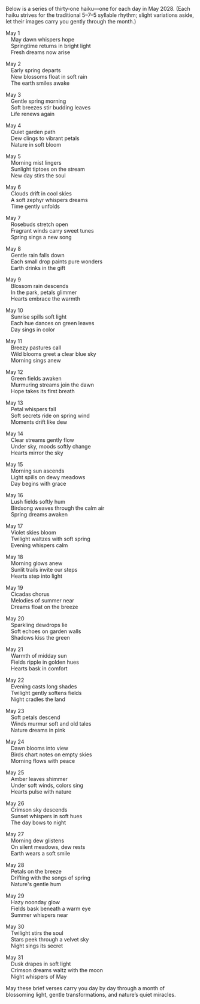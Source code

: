 Below is a series of thirty‐one haiku—one for each day in May 2028. (Each haiku strives for the traditional 5–7–5 syllable rhythm; slight variations aside, let their images carry you gently through the month.) 

May 1  
 May dawn whispers hope  
 Springtime returns in bright light  
 Fresh dreams now arise  

May 2  
 Early spring departs  
 New blossoms float in soft rain  
 The earth smiles awake  

May 3  
 Gentle spring morning  
 Soft breezes stir budding leaves  
 Life renews again  

May 4  
 Quiet garden path  
 Dew clings to vibrant petals  
 Nature in soft bloom  

May 5  
 Morning mist lingers  
 Sunlight tiptoes on the stream  
 New day stirs the soul  

May 6  
 Clouds drift in cool skies  
 A soft zephyr whispers dreams  
 Time gently unfolds  

May 7  
 Rosebuds stretch open  
 Fragrant winds carry sweet tunes  
 Spring sings a new song  

May 8  
 Gentle rain falls down  
 Each small drop paints pure wonders  
 Earth drinks in the gift  

May 9  
 Blossom rain descends  
 In the park, petals glimmer  
 Hearts embrace the warmth  

May 10  
 Sunrise spills soft light  
 Each hue dances on green leaves  
 Day sings in color  

May 11  
 Breezy pastures call  
 Wild blooms greet a clear blue sky  
 Morning sings anew  

May 12  
 Green fields awaken  
 Murmuring streams join the dawn  
 Hope takes its first breath  

May 13  
 Petal whispers fall  
 Soft secrets ride on spring wind  
 Moments drift like dew  

May 14  
 Clear streams gently flow  
 Under sky, moods softly change  
 Hearts mirror the sky  

May 15  
 Morning sun ascends  
 Light spills on dewy meadows  
 Day begins with grace  

May 16  
 Lush fields softly hum  
 Birdsong weaves through the calm air  
 Spring dreams awaken  

May 17  
 Violet skies bloom  
 Twilight waltzes with soft spring  
 Evening whispers calm  

May 18  
 Morning glows anew  
 Sunlit trails invite our steps  
 Hearts step into light  

May 19  
 Cicadas chorus  
 Melodies of summer near  
 Dreams float on the breeze  

May 20  
 Sparkling dewdrops lie  
 Soft echoes on garden walls  
 Shadows kiss the green  

May 21  
 Warmth of midday sun  
 Fields ripple in golden hues  
 Hearts bask in comfort  

May 22  
 Evening casts long shades  
 Twilight gently softens fields  
 Night cradles the land  

May 23  
 Soft petals descend  
 Winds murmur soft and old tales  
 Nature dreams in pink  

May 24  
 Dawn blooms into view  
 Birds chart notes on empty skies  
 Morning flows with peace  

May 25  
 Amber leaves shimmer  
 Under soft winds, colors sing  
 Hearts pulse with nature  

May 26  
 Crimson sky descends  
 Sunset whispers in soft hues  
 The day bows to night  

May 27  
 Morning dew glistens  
 On silent meadows, dew rests  
 Earth wears a soft smile  

May 28  
 Petals on the breeze  
 Drifting with the songs of spring  
 Nature's gentle hum  

May 29  
 Hazy noonday glow  
 Fields bask beneath a warm eye  
 Summer whispers near  

May 30  
 Twilight stirs the soul  
 Stars peek through a velvet sky  
 Night sings its secret  

May 31  
 Dusk drapes in soft light  
 Crimson dreams waltz with the moon  
 Night whispers of May  

May these brief verses carry you day by day through a month of blossoming light, gentle transformations, and nature’s quiet miracles.
